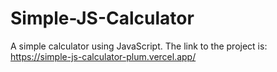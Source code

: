 # Simple-JS-Calculator
A simple calculator using JavaScript.
The link to the project is: https://simple-js-calculator-plum.vercel.app/
